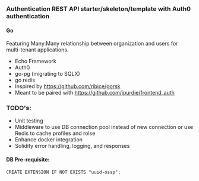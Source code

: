 ### Authentication REST API starter/skeleton/template with Auth0 authentication
#### Go

Featuring Many:Many relationship between organization and users for multi-tenant applications. 
- Echo Framework
- Auth0
- go-pg (migrating to SQLX)
- go redis
- Inspired by https://github.com/ribice/gorsk
- Meant to be paired with https://github.com/jpurdie/frontend_auth

### TODO's:
- Unit testing
- Middleware to use DB connection pool instead of new connection or use Redis to cache profiles and rolse
- Enhance docker integration
- Solidify error handling, logging, and responses

#### DB Pre-requisite:
`CREATE EXTENSION IF NOT EXISTS "uuid-ossp";`